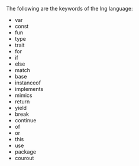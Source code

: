 The following are the keywords of the lng language:

- var
- const
- fun
- type
- trait
- for
- if
- else
- match
- base
- instanceof
- implements
- mimics
- return
- yield
- break
- continue
- of
- or
- this
- use
- package
- courout
